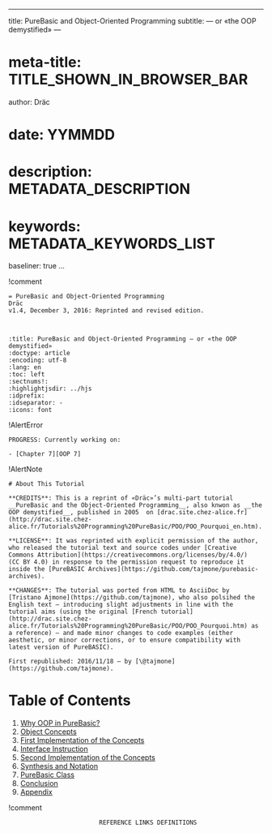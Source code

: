 
---
title:    PureBasic and Object-Oriented Programming
subtitle: — or «the OOP demystified» —
# meta-title: TITLE_SHOWN_IN_BROWSER_BAR
author: Dräc
# date: YYMMDD
# description: METADATA_DESCRIPTION
# keywords: METADATA_KEYWORDS_LIST
baseliner: true
...

!comment
~~~~~~~~~~~~~~~~~~~~~~~~~~~~~~~~~~~~~~~~~~~~~~~~~~~~~~~~~~~~~~~~~~~~~~~~
= PureBasic and Object-Oriented Programming
Dräc
v1.4, December 3, 2016: Reprinted and revised edition.



:title: PureBasic and Object-Oriented Programming — or «the OOP demystified»
:doctype: article
:encoding: utf-8
:lang: en
:toc: left
:sectnums!:
:highlightjsdir: ../hjs
:idprefix:
:idseparator: -
:icons: font
~~~~~~~~~~~~~~~~~~~~~~~~~~~~~~~~~~~~~~~~~~~~~~~~~~~~~~~~~~~~~~~~~~~~~~~~


!AlertError
~~~~~~~~~~~~~~~~~~~~~~~~~~~~~~~~~~~~~~~~~~~~~~~~~~~~~~~~~~~~~~~~~~~~~~~~
PROGRESS: Currently working on:

- [Chapter 7][OOP 7] 
~~~~~~~~~~~~~~~~~~~~~~~~~~~~~~~~~~~~~~~~~~~~~~~~~~~~~~~~~~~~~~~~~~~~~~~~




!AlertNote
~~~~~~~~~~~~~~~~~~~~~~~~~~~~~~~~~~~~~~~~~~~~~~~~~~~~~~~~~~~~~~~~~~~~~~~~
# About This Tutorial

**CREDITS**: This is a reprint of «Dräc»’s multi-part tutorial __PureBasic and the Object-Oriented Programming__, also knwon as __the OOP demystified__, published in 2005  on [drac.site.chez-alice.fr](http://drac.site.chez-alice.fr/Tutorials%20Programming%20PureBasic/POO/POO_Pourquoi_en.htm).

**LICENSE**: It was reprinted with explicit permission of the author, who released the tutorial text and source codes under [Creative Commons Attribution](https://creativecommons.org/licenses/by/4.0/)  (CC BY 4.0) in response to the permission request to reproduce it inside the [PureBASIC Archives](https://github.com/tajmone/purebasic-archives).

**CHANGES**: The tutorial was ported from HTML to AsciiDoc by [Tristano Ajmone](https://github.com/tajmone), who also polsihed the English text — introducing slight adjustments in line with the tutorial aims (using the original [French tutorial](http://drac.site.chez-alice.fr/Tutorials%20Programming%20PureBasic/POO/POO_Pourquoi.htm) as a reference) — and made minor changes to code examples (either aesthetic, or minor corrections, or to ensure compatibility with latest version of PureBASIC).

First republished: 2016/11/18 — by [\@tajmone](https://github.com/tajmone).
~~~~~~~~~~~~~~~~~~~~~~~~~~~~~~~~~~~~~~~~~~~~~~~~~~~~~~~~~~~~~~~~~~~~~~~~



# Table of Contents

1. [Why OOP in PureBasic?][OOP 1]
2. [Object Concepts][OOP 2]
3. [First Implementation of the Concepts][OOP 3]
4. [Interface Instruction][OOP 4]
5. [Second Implementation of the Concepts][OOP 5]
6. [Synthesis and Notation][OOP 6]
7. [PureBasic Class][OOP 7]
8. [Conclusion][OOP 8]
9. [Appendix][OOP 9]

!comment
~~~~~~~~~~~~~~~~~~~~~~~~~~~~~~~~~~~~~~~~~~~~~~~~~~~~~~~~~~~~~~~~~~~~~~~~~~~~~~
                         REFERENCE LINKS DEFINITIONS                          
~~~~~~~~~~~~~~~~~~~~~~~~~~~~~~~~~~~~~~~~~~~~~~~~~~~~~~~~~~~~~~~~~~~~~~~~~~~~~~


[OOP 1]: ./purebasic-oop-1.html
[OOP 2]: ./purebasic-oop-2.html
[OOP 3]: ./purebasic-oop-3.html
[OOP 4]: ./purebasic-oop-4.html
[OOP 5]: ./purebasic-oop-5.html
[OOP 6]: ./purebasic-oop-6.html
[OOP 7]: ./purebasic-oop-7.html
[OOP 8]: ./purebasic-oop-8.html
[OOP 9]: ./purebasic-oop-9.html